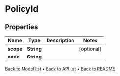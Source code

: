 

# PolicyId


## Properties

| Name | Type | Description | Notes |
|------------ | ------------- | ------------- | -------------|
|**scope** | **String** |  |  [optional] |
|**code** | **String** |  |  |



[Back to Model list](../README.md#documentation-for-models) &#8226; [Back to API list](../README.md#documentation-for-api-endpoints) &#8226; [Back to README](../README.md)


